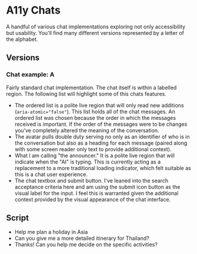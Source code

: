 # A11y Chats

A handful of various chat implementations exploring not only accessibility but usability. You'll find many different versions represented by a letter of the alphabet.

## Versions

### Chat example: A 

Fairly standard chat implementation. The chat itself is within a labelled region. The following list will highlight some of this chats features.
   
- The ordered list is a polite live region that will only read new additions (`aria-atomic="false"`). This list holds all of the chat messages. An ordered list was chosen because the order in which the messages received is important. If the order of the messages were to be changes you've completely altered the meaning of the conversation.
- The avatar pulls double duty serving no only as an identifier of who is in the conversation but also as a heading for each message (paired along with some screen reader only text to provide additional context).
- What I am calling "the announcer." It is a polite live region that will indicate when the "AI" is typing. This is currently acting as a replacement to a more traditional loading indicator, which felt suitable as this is a chat user experience.
- The chat textbox and submit button. I've leaned into the search acceptance criteria here and am using the submit icon button as the visual label for the input. I feel this is warranted given the additional context provided by the visual appearance of the chat interface.

## Script

- Help me plan a holiday in Asia
- Can you give me a more detailed itinerary for Thailand?
- Thanks! Can you help me decide on the specific activities? 
